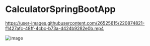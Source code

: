# CalculatorSpringBootApp


https://user-images.githubusercontent.com/26525615/220874821-f1427afc-48ff-4cbc-b73a-d424b9282e0b.mp4

![image](https://user-images.githubusercontent.com/26525615/220874962-f746420a-59e7-4ee9-ab71-d8955135bc07.png)

